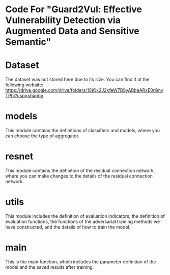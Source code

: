 # Code For "Guard2Vul: Effective Vulnerability Detection via Augmented Data and Sensitive Semantic" 

# Dataset
The dataset was not stored here due to its size. You can find it at the following website: https://drive.google.com/drive/folders/1SlOx2J2xfeW7BSyABbaARxE0rGnvTPhi?usp=sharing
# models
This module contains the definitions of classifiers and models, where you can choose the type of aggregator.
# resnet
This module contains the definition of the residual connection network, where you can make changes to the details of the residual connection network.
# utils
This module includes the definition of evaluation indicators, the definition of evaluation functions, the functions of the adversarial training methods we have constructed, and the details of how to train the model.
# main
This is the main function, which includes the parameter definition of the model and the saved results after training.
